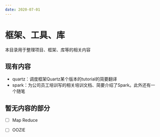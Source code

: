 ```yaml
---
date: 2020-07-01
---
```


# 框架、工具、库

本目录用于整理项目、框架、库等的相关内容

## 现有内容

+ quartz：调度框架Quartz某个版本的tutorial的简要翻译
+ spark：为公司员工培训写的相关培训文档、简要介绍了Spark。此外还有一个随笔

## 暂无内容的部分

+ [ ] Map Reduce
+ [ ] OOZIE

